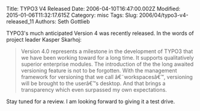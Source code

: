 Title: TYPO3 V4 Released
Date: 2006-04-10T16:47:00.002Z
Modified: 2015-01-06T11:32:17.615Z
Category: misc
Tags: 
Slug: 2006/04/typo3-v4-released_11
Authors: Seth Gottlieb

TYPO3's much anticipated Version 4 was recently released.  In the words of project leader Kasper Skarhoj:  
>    
> Version 4.0 represents a milestone in the development of TYPO3 that we have been working toward for a long time. It supports qualitatively superior enterprise modules. The introduction of the the long awaited versioning feature is not to be forgotten. With the management framework for versioning that we call â€˜workspacesâ€™, versioning will be brought to the userâ€™s desktop. And that brings a transparency which even surpassed my own expectations.  
>   
Stay tuned for a review.  I am looking forward to giving it a test drive.
